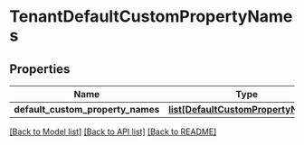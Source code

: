 # TenantDefaultCustomPropertyNames

## Properties
Name | Type | Description | Notes
------------ | ------------- | ------------- | -------------
**default_custom_property_names** | [**list[DefaultCustomPropertyNames]**](DefaultCustomPropertyNames.md) |  | [optional] 

[[Back to Model list]](../README.md#documentation-for-models) [[Back to API list]](../README.md#documentation-for-api-endpoints) [[Back to README]](../README.md)



